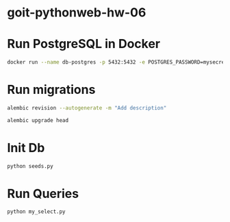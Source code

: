 # goit-pythonweb-hw-06

# Run PostgreSQL in Docker

```bash
docker run --name db-postgres -p 5432:5432 -e POSTGRES_PASSWORD=mysecretpassword -d postgres

```

# Run migrations

```bash
alembic revision --autogenerate -m "Add description"

alembic upgrade head
```

# Init Db

```bash
python seeds.py
```

# Run Queries

```bash
python my_select.py
```
